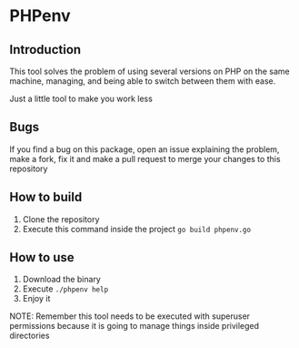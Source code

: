 # PHPenv

## Introduction

This tool solves the problem of using several versions on PHP on the same machine,
managing, and being able to switch between them with ease.

Just a little tool to make you work less

## Bugs

If you find a bug on this package, open an issue explaining the problem,
make a fork, fix it and make a pull request to merge your changes to this repository

## How to build

1. Clone the repository
2. Execute this command inside the project
`go build phpenv.go`

## How to use
1. Download the binary
2. Execute `./phpenv help`
3. Enjoy it

NOTE: Remember this tool needs to be executed with superuser permissions because it is going to manage things inside privileged directories
